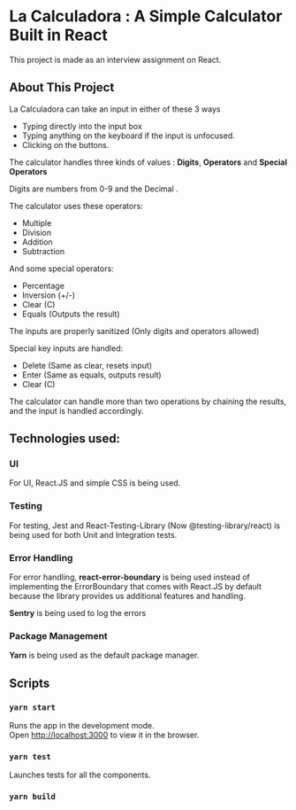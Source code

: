 # La Calculadora : A Simple Calculator Built in React

This project is made as an interview assignment on React.

## About This Project

La Calculadora can take an input in either of these 3 ways

- Typing directly into the input box
- Typing anything on the keyboard if the input is unfocused.
- Clicking on the buttons.

The calculator handles three kinds of values :
**Digits**, **Operators** and **Special Operators**

Digits are numbers from 0-9 and the Decimal .

The calculator uses these operators:

- Multiple
- Division
- Addition
- Subtraction

And some special operators:

- Percentage
- Inversion (+/-)
- Clear (C)
- Equals (Outputs the result)

The inputs are properly sanitized (Only digits and operators allowed)

Special key inputs are handled:

- Delete (Same as clear, resets input)
- Enter (Same as equals, outputs result)
- Clear (C)

The calculator can handle more than two operations by chaining the results, and the input is handled accordingly.

## Technologies used:

### UI

For UI, React.JS and simple CSS is being used.

### Testing

For testing, Jest and React-Testing-Library (Now @testing-library/react) is being used for both Unit and Integration tests.

### Error Handling

For error handling, **react-error-boundary** is being used instead of implementing the ErrorBoundary that comes with React.JS by default
because the library provides us additional features and handling.

**Sentry** is being used to log the errors

### Package Management

**Yarn** is being used as the default package manager.

## Scripts

### `yarn start`

Runs the app in the development mode.\
Open [http://localhost:3000](http://localhost:3000) to view it in the browser.

### `yarn test`

Launches tests for all the components.

### `yarn build`
